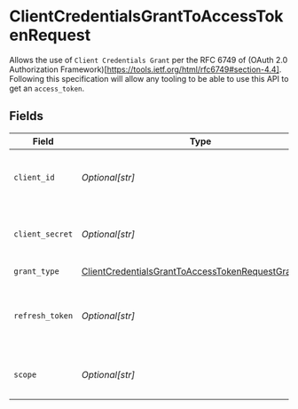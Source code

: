 # ClientCredentialsGrantToAccessTokenRequest

Allows the use of `Client Credentials Grant` per the RFC 6749 of (OAuth 2.0 Authorization Framework)[https://tools.ietf.org/html/rfc6749#section-4.4]. Following this specification will allow any tooling to be able to use this API to get an `access_token`.


## Fields

| Field                                                                                                                             | Type                                                                                                                              | Required                                                                                                                          | Description                                                                                                                       | Example                                                                                                                           |
| --------------------------------------------------------------------------------------------------------------------------------- | --------------------------------------------------------------------------------------------------------------------------------- | --------------------------------------------------------------------------------------------------------------------------------- | --------------------------------------------------------------------------------------------------------------------------------- | --------------------------------------------------------------------------------------------------------------------------------- |
| `client_id`                                                                                                                       | *Optional[str]*                                                                                                                   | :heavy_minus_sign:                                                                                                                | If not specified in `Authorization: Basic` it can be specified here                                                               | 5clTR_MdVrrkgxw2                                                                                                                  |
| `client_secret`                                                                                                                   | *Optional[str]*                                                                                                                   | :heavy_minus_sign:                                                                                                                | If not specified in `Authorization: Basic` it can be specified here                                                               | dNC-hg7sVm22jc3g_Eogtyu0_1Mqh_4-                                                                                                  |
| `grant_type`                                                                                                                      | [ClientCredentialsGrantToAccessTokenRequestGrantType](../../models/shared/clientcredentialsgranttoaccesstokenrequestgranttype.md) | :heavy_check_mark:                                                                                                                | N/A                                                                                                                               |                                                                                                                                   |
| `refresh_token`                                                                                                                   | *Optional[str]*                                                                                                                   | :heavy_minus_sign:                                                                                                                | String passed to the authorization server to gain access to the system                                                            | i1qxz68gu50zp4i8ceyxqogmq7y0yienm52351c6...                                                                                       |
| `scope`                                                                                                                           | *Optional[str]*                                                                                                                   | :heavy_minus_sign:                                                                                                                | A space-delimited list of [scopes](https://docs.moov.io/guides/developer-tools/api-keys/scopes/) that are allowed                 | /accounts.write                                                                                                                   |